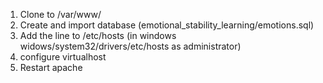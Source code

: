 1. Clone to /var/www/
2. Create and import database (emotional_stability_learning/emotions.sql)
3. Add the line to /etc/hosts (in windows widows/system32/drivers/etc/hosts as administrator)
4. configure virtualhost
5. Restart apache
